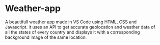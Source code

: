 # Weather-app

A beautifull weather app made in VS Code using HTML, CSS and Javascript. It uses an API to get accurate geolocation and weather data of all the states of every country and displays it with a corresponding background image of the same location.
